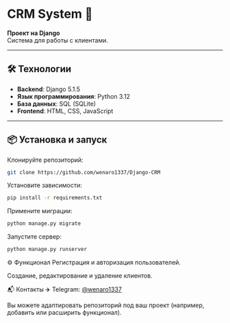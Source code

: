 # CRM System 🚀

**Проект на Django**  
Система для работы с клиентами.

---

## 🛠 Технологии

- **Backend**: Django 5.1.5
- **Язык программирования**: Python 3.12
- **База данных**: SQL (SQLite)
- **Frontend**: HTML, CSS, JavaScript

---

## 📦 Установка и запуск

Клонируйте репозиторий:
```bash
git clone https://github.com/wenaro1337/Django-CRM
```
Установите зависимости:
```bash
pip install -r requirements.txt
```
Примените миграции:
```bash
python manage.py migrate
```
Запустите сервер:

```bash
python manage.py runserver
```

⚙️ Функционал
Регистрация и авторизация пользователей.

Создание, редактирование и удаление клиентов.


📬 Контакты
✈️ Telegram: [@wenaro1337](https://t.me/@wenaro1337) 

Вы можете адаптировать репозиторий под ваш проект (например, добавить или расширить функционал).
